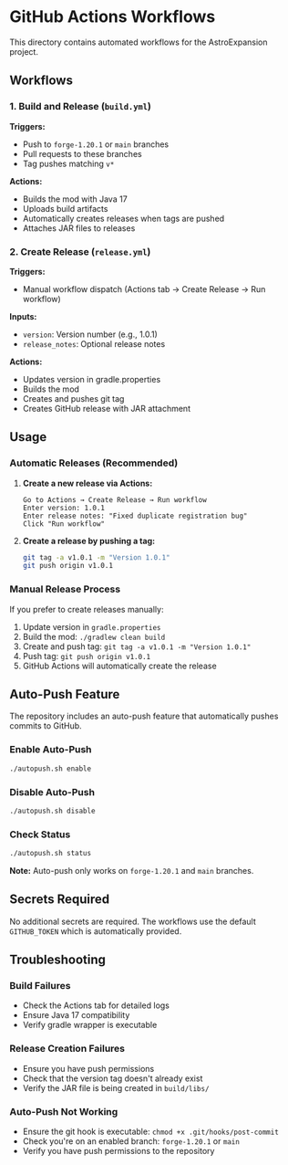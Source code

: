 # GitHub Actions Workflows

This directory contains automated workflows for the AstroExpansion project.

## Workflows

### 1. Build and Release (`build.yml`)
**Triggers:**
- Push to `forge-1.20.1` or `main` branches
- Pull requests to these branches
- Tag pushes matching `v*`

**Actions:**
- Builds the mod with Java 17
- Uploads build artifacts
- Automatically creates releases when tags are pushed
- Attaches JAR files to releases

### 2. Create Release (`release.yml`)
**Triggers:**
- Manual workflow dispatch (Actions tab → Create Release → Run workflow)

**Inputs:**
- `version`: Version number (e.g., 1.0.1)
- `release_notes`: Optional release notes

**Actions:**
- Updates version in gradle.properties
- Builds the mod
- Creates and pushes git tag
- Creates GitHub release with JAR attachment

## Usage

### Automatic Releases (Recommended)

1. **Create a new release via Actions:**
   ```
   Go to Actions → Create Release → Run workflow
   Enter version: 1.0.1
   Enter release notes: "Fixed duplicate registration bug"
   Click "Run workflow"
   ```

2. **Create a release by pushing a tag:**
   ```bash
   git tag -a v1.0.1 -m "Version 1.0.1"
   git push origin v1.0.1
   ```

### Manual Release Process

If you prefer to create releases manually:

1. Update version in `gradle.properties`
2. Build the mod: `./gradlew clean build`
3. Create and push tag: `git tag -a v1.0.1 -m "Version 1.0.1"`
4. Push tag: `git push origin v1.0.1`
5. GitHub Actions will automatically create the release

## Auto-Push Feature

The repository includes an auto-push feature that automatically pushes commits to GitHub.

### Enable Auto-Push
```bash
./autopush.sh enable
```

### Disable Auto-Push
```bash
./autopush.sh disable
```

### Check Status
```bash
./autopush.sh status
```

**Note:** Auto-push only works on `forge-1.20.1` and `main` branches.

## Secrets Required

No additional secrets are required. The workflows use the default `GITHUB_TOKEN` which is automatically provided.

## Troubleshooting

### Build Failures
- Check the Actions tab for detailed logs
- Ensure Java 17 compatibility
- Verify gradle wrapper is executable

### Release Creation Failures
- Ensure you have push permissions
- Check that the version tag doesn't already exist
- Verify the JAR file is being created in `build/libs/`

### Auto-Push Not Working
- Ensure the git hook is executable: `chmod +x .git/hooks/post-commit`
- Check you're on an enabled branch: `forge-1.20.1` or `main`
- Verify you have push permissions to the repository